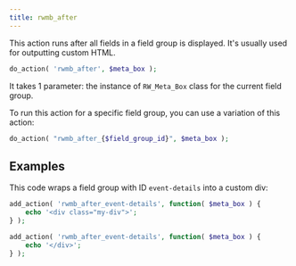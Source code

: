 ```yaml
---
title: rwmb_after
---
```


This action runs after all fields in a field group is displayed. It's usually used for outputting custom HTML.

```php
do_action( 'rwmb_after', $meta_box );
```

It takes 1 parameter: the instance of `RW_Meta_Box` class for the current field group.

To run this action for a specific field group, you can use a variation of this action:

```php
do_action( "rwmb_after_{$field_group_id}", $meta_box );
```

## Examples

This code wraps a field group with ID `event-details` into a custom div:

```php
add_action( 'rwmb_after_event-details', function( $meta_box ) {
	echo '<div class="my-div">';
} );

add_action( 'rwmb_after_event-details', function( $meta_box ) {
	echo '</div>';
} );
```